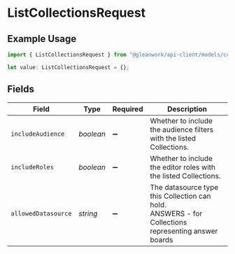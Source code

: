 # ListCollectionsRequest

## Example Usage

```typescript
import { ListCollectionsRequest } from "@gleanwork/api-client/models/components";

let value: ListCollectionsRequest = {};
```

## Fields

| Field                                                                                              | Type                                                                                               | Required                                                                                           | Description                                                                                        |
| -------------------------------------------------------------------------------------------------- | -------------------------------------------------------------------------------------------------- | -------------------------------------------------------------------------------------------------- | -------------------------------------------------------------------------------------------------- |
| `includeAudience`                                                                                  | *boolean*                                                                                          | :heavy_minus_sign:                                                                                 | Whether to include the audience filters with the listed Collections.                               |
| `includeRoles`                                                                                     | *boolean*                                                                                          | :heavy_minus_sign:                                                                                 | Whether to include the editor roles with the listed Collections.                                   |
| `allowedDatasource`                                                                                | *string*                                                                                           | :heavy_minus_sign:                                                                                 | The datasource type this Collection can hold.<br/>ANSWERS - for Collections representing answer boards |